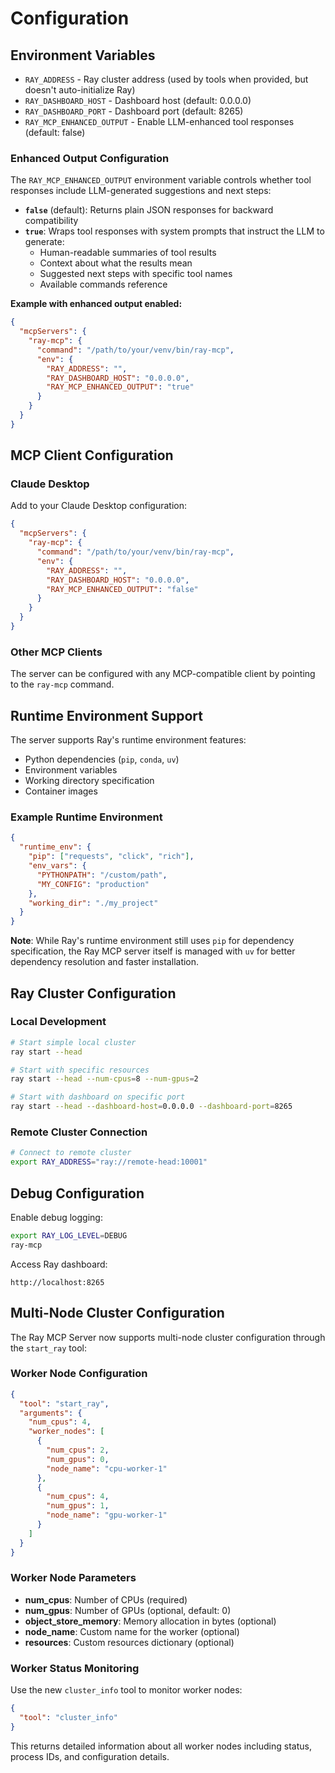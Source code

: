 # Configuration

## Environment Variables
- `RAY_ADDRESS` - Ray cluster address (used by tools when provided, but doesn't auto-initialize Ray)
- `RAY_DASHBOARD_HOST` - Dashboard host (default: 0.0.0.0)
- `RAY_DASHBOARD_PORT` - Dashboard port (default: 8265)
- `RAY_MCP_ENHANCED_OUTPUT` - Enable LLM-enhanced tool responses (default: false)

### Enhanced Output Configuration

The `RAY_MCP_ENHANCED_OUTPUT` environment variable controls whether tool responses include LLM-generated suggestions and next steps:

- **`false`** (default): Returns plain JSON responses for backward compatibility
- **`true`**: Wraps tool responses with system prompts that instruct the LLM to generate:
  - Human-readable summaries of tool results
  - Context about what the results mean
  - Suggested next steps with specific tool names
  - Available commands reference

**Example with enhanced output enabled:**
```json
{
  "mcpServers": {
    "ray-mcp": {
      "command": "/path/to/your/venv/bin/ray-mcp",
      "env": {
        "RAY_ADDRESS": "",
        "RAY_DASHBOARD_HOST": "0.0.0.0",
        "RAY_MCP_ENHANCED_OUTPUT": "true"
      }
    }
  }
}
```

## MCP Client Configuration

### Claude Desktop
Add to your Claude Desktop configuration:

```json
{
  "mcpServers": {
    "ray-mcp": {
      "command": "/path/to/your/venv/bin/ray-mcp",
      "env": {
        "RAY_ADDRESS": "",
        "RAY_DASHBOARD_HOST": "0.0.0.0",
        "RAY_MCP_ENHANCED_OUTPUT": "false"
      }
    }
  }
}
```

### Other MCP Clients
The server can be configured with any MCP-compatible client by pointing to the `ray-mcp` command.

## Runtime Environment Support
The server supports Ray's runtime environment features:
- Python dependencies (`pip`, `conda`, `uv`)
- Environment variables
- Working directory specification
- Container images

### Example Runtime Environment
```json
{
  "runtime_env": {
    "pip": ["requests", "click", "rich"],
    "env_vars": {
      "PYTHONPATH": "/custom/path",
      "MY_CONFIG": "production"
    },
    "working_dir": "./my_project"
  }
}
```

**Note**: While Ray's runtime environment still uses `pip` for dependency specification, the Ray MCP server itself is managed with `uv` for better dependency resolution and faster installation.

## Ray Cluster Configuration

### Local Development
```bash
# Start simple local cluster
ray start --head

# Start with specific resources
ray start --head --num-cpus=8 --num-gpus=2

# Start with dashboard on specific port
ray start --head --dashboard-host=0.0.0.0 --dashboard-port=8265
```

### Remote Cluster Connection
```bash
# Connect to remote cluster
export RAY_ADDRESS="ray://remote-head:10001"
```

## Debug Configuration

Enable debug logging:
```bash
export RAY_LOG_LEVEL=DEBUG
ray-mcp
```

Access Ray dashboard:
```
http://localhost:8265
```

## Multi-Node Cluster Configuration

The Ray MCP Server now supports multi-node cluster configuration through the `start_ray` tool:

### Worker Node Configuration
```json
{
  "tool": "start_ray",
  "arguments": {
    "num_cpus": 4,
    "worker_nodes": [
      {
        "num_cpus": 2,
        "num_gpus": 0,
        "node_name": "cpu-worker-1"
      },
      {
        "num_cpus": 4,
        "num_gpus": 1,
        "node_name": "gpu-worker-1"
      }
    ]
  }
}
```

### Worker Node Parameters
- **num_cpus**: Number of CPUs (required)
- **num_gpus**: Number of GPUs (optional, default: 0)
- **object_store_memory**: Memory allocation in bytes (optional)
- **node_name**: Custom name for the worker (optional)
- **resources**: Custom resources dictionary (optional)

### Worker Status Monitoring
Use the new `cluster_info` tool to monitor worker nodes:
```json
{
  "tool": "cluster_info"
}
```

This returns detailed information about all worker nodes including status, process IDs, and configuration details. 
